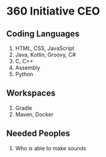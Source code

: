 # 360 Initiative CEO
## Coding Languages
1. HTML, CSS, JavaScript
2. Java, Kotlin, Groovy, C#
3. C, C++
4. Assembly
5. Python
## Workspaces
1. Gradle
2. Maven, Docker
## Needed Peoples
1. Who is able to make sounds
